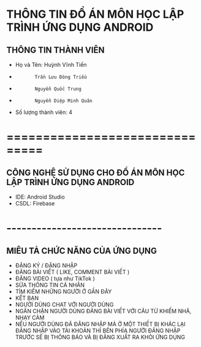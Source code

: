 # THÔNG TIN ĐỒ ÁN MÔN HỌC LẬP TRÌNH ỨNG DỤNG ANDROID
## THÔNG TIN THÀNH VIÊN
* Họ và Tên: Huỳnh Vĩnh Tiến
*            Trần Lưu Đông Triều
*            Nguyễn Quốc Trung
*            Nguyễn Diệp Minh Quân
* Số lượng thành viên: 4
# ===============================
## CÔNG NGHỆ SỬ DỤNG CHO ĐỒ ÁN MÔN HỌC LẬP TRÌNH ỨNG DỤNG ANDROID
* IDE: Android Studio
* CSDL: Firebase
# -------------------------------
## MIÊU TẢ CHỨC NĂNG CỦA ỨNG DỤNG
* ĐĂNG KÝ / ĐĂNG NHẬP
* ĐĂNG BÀI VIẾT ( LIKE, COMMENT BÀI VIẾT )
* ĐĂNG VIDEO ( tựa như TikTok )
* SỬA THÔNG TIN CÁ NHÂN
* TÌM KIẾM NHỮNG NGƯỜI Ở GẦN ĐÂY
* KẾT BẠN
* NGƯỜI DÙNG CHAT VỚI NGƯỜI DÙNG
* NGĂN CHẶN NGƯỜI DÙNG ĐĂNG BÀI VIẾT VỚI CÂU TỪ KHIẾM NHÃ, NHẠY CẢM
* NẾU NGƯỜI DÙNG ĐÃ ĐĂNG NHẬP MÀ Ở MỘT THIẾT BỊ KHÁC LẠI ĐĂNG NHẬP VÀO TÀI KHOẢN THÌ BÊN PHÍA NGƯỜI ĐĂNG NHẬP TRƯỚC SẼ BỊ THÔNG BÁO VÀ BỊ ĐĂNG XUẤT RA KHỎI ỨNG DỤNG

